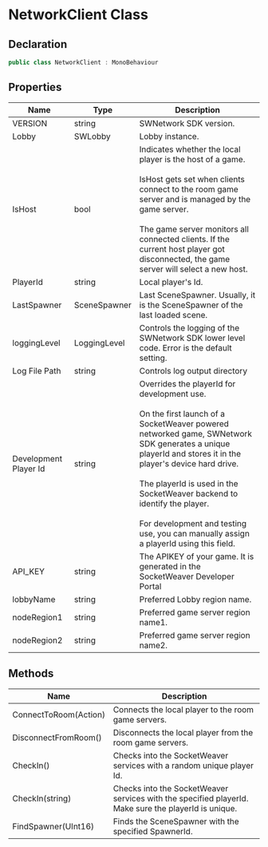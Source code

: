 # NetworkClient Class

## Declaration

``` c#
public class NetworkClient : MonoBehaviour
```

## Properties

| Name            |     Type     | Description                                                                                                                                                                                                                                                                                                                                                           |
|-----------------------|------------|-----------------------------------------------------------------------------------------------------------------------------------------------------------------------------------------------------------------------------------------------------------------------------------------------------------------------------------------------------------------------|
| VERSION               | string       | SWNetwork SDK version.                                                                                                                                                                                                                                                                                                                                                |
| Lobby                 | SWLobby      | Lobby instance.                                                                                                                                                                                                                                                                                                                                                       |
| IsHost                | bool         | Indicates whether the local player is the host of a game. <br><br>IsHost gets set when clients connect to the room game server and is managed by the game server. <br><br>The game server monitors all connected clients. If the current host player got disconnected, the game server will select a new host.                                                                |
| PlayerId              | string       | Local player's Id.                                                                                                                                                                                                                                                                                                                                                    |
| LastSpawner           | SceneSpawner | Last SceneSpawner. Usually, it is the SceneSpawner of the last loaded scene.                                                                                                                                                                                                                                                                                          |
| loggingLevel          | LoggingLevel | Controls the logging of the SWNetwork SDK lower level code. Error is the default setting.                                                                                                                                                                                                                                                                             |
| Log File Path         | string       | Controls log output directory                                                                                                                                                                                                                                                                                                                                         |
| Development Player Id | string       | Overrides the playerId for development use. <br><br>On the first launch of a SocketWeaver powered networked game, SWNetwork SDK generates a unique playerId and stores it in the player's device hard drive. <br><br>The playerId is used in the SocketWeaver backend to identify the player. <br><br>For development and testing use, you can manually assign a playerId using this field. |
| API_KEY               | string       | The APIKEY of your game. It is generated in the SocketWeaver Developer Portal                                                                                                                                                                                                                                                                                         |
| lobbyName             | string       | Preferred Lobby region name.                                                                                                                                                                                                                                                                                                                                          |
| nodeRegion1           | string       | Preferred game server region name1.                                                                                                                                                                                                                                                                                                                                   |
| nodeRegion2           | string       | Preferred game server region name2.                                                                                                                                                                                                                                                                                                                                   |


## Methods

| Name                  |                                              Description                                             |
|-----------------------|----------------------------------------------------------------------------------------------------|
| ConnectToRoom(Action) | Connects the local player to the room game servers.                                                  |
| DisconnectFromRoom()  | Disconnects the local player from the room game servers.                                             |
| CheckIn()             | Checks into the SocketWeaver services with a random unique player Id.                                |
| CheckIn(string)       | Checks into the SocketWeaver services with the specified playerId. Make sure the playerId is unique. |
| FindSpawner(UInt16)   | Finds the SceneSpawner with the specified SpawnerId.                                                 |